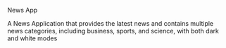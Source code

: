 News App

A News Application that provides the latest news and contains multiple news categories,
including business, sports, and science, with both dark and white modes

